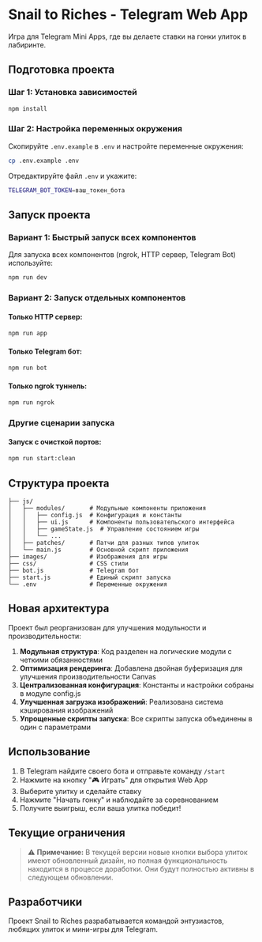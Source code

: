 # Snail to Riches - Telegram Web App

Игра для Telegram Mini Apps, где вы делаете ставки на гонки улиток в лабиринте.

## Подготовка проекта

### Шаг 1: Установка зависимостей

```bash
npm install
```

### Шаг 2: Настройка переменных окружения

Скопируйте `.env.example` в `.env` и настройте переменные окружения:

```bash
cp .env.example .env
```

Отредактируйте файл `.env` и укажите:

```bash
TELEGRAM_BOT_TOKEN=ваш_токен_бота
```

## Запуск проекта

### Вариант 1: Быстрый запуск всех компонентов

Для запуска всех компонентов (ngrok, HTTP сервер, Telegram Bot) используйте:

```bash
npm run dev
```

### Вариант 2: Запуск отдельных компонентов

#### Только HTTP сервер:

```bash
npm run app
```

#### Только Telegram бот:

```bash
npm run bot
```

#### Только ngrok туннель:

```bash
npm run ngrok
```

### Другие сценарии запуска

#### Запуск с очисткой портов:

```bash
npm run start:clean
```

## Структура проекта

```
├── js/
│   ├── modules/       # Модульные компоненты приложения
│   │   ├── config.js  # Конфигурация и константы
│   │   ├── ui.js      # Компоненты пользовательского интерфейса
│   │   ├── gameState.js  # Управление состоянием игры
│   │   └── ...
│   ├── patches/       # Патчи для разных типов улиток
│   └── main.js        # Основной скрипт приложения
├── images/            # Изображения для игры
├── css/               # CSS стили
├── bot.js             # Telegram бот
├── start.js           # Единый скрипт запуска
└── .env               # Переменные окружения
```

## Новая архитектура

Проект был реорганизован для улучшения модульности и производительности:

1. **Модульная структура**: Код разделен на логические модули с четкими обязанностями
2. **Оптимизация рендеринга**: Добавлена двойная буферизация для улучшения производительности Canvas
3. **Централизованная конфигурация**: Константы и настройки собраны в модуле config.js
4. **Улучшенная загрузка изображений**: Реализована система кэширования изображений
5. **Упрощенные скрипты запуска**: Все скрипты запуска объединены в один с параметрами

## Использование

1. В Telegram найдите своего бота и отправьте команду `/start`
2. Нажмите на кнопку "🎮 Играть" для открытия Web App
3. Выберите улитку и сделайте ставку
4. Нажмите "Начать гонку" и наблюдайте за соревнованием
5. Получите выигрыш, если ваша улитка победит!

## Текущие ограничения

> ⚠️ **Примечание:** В текущей версии новые кнопки выбора улиток имеют обновленный дизайн, но полная функциональность находится в процессе доработки. Они будут полностью активны в следующем обновлении.

## Разработчики

Проект Snail to Riches разрабатывается командой энтузиастов, любящих улиток и мини-игры для Telegram. 